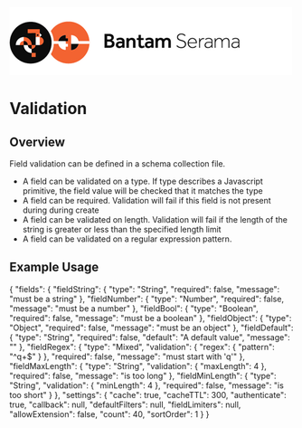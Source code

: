 ![Serama](../serama.png)

# Validation

## Overview

Field validation can be defined in a schema collection file.

* A field can be validated on a type. If type describes a Javascript primitive, the field value will be checked that it matches the type
* A field can be required. Validation will fail if this field is not present during during create
* A field can be validated on length. Validation will fail if the length of the string is greater or less than the specified length limit
* A field can be validated on a regular expression pattern.

## Example Usage

{
    "fields": {
        "fieldString": {
            "type": "String",
            "required": false,
            "message": "must be a string"
        },
        "fieldNumber": {
            "type": "Number",
            "required": false,
            "message": "must be a number"
        },
        "fieldBool": {
            "type": "Boolean",
            "required": false,
            "message": "must be a boolean"
        },
        "fieldObject": {
            "type": "Object",
            "required": false,
            "message": "must be an object"
        },
        "fieldDefault": {
            "type": "String",
            "required": false,
            "default": "A default value",
            "message": ""
        },
        "fieldRegex": {
            "type": "Mixed",
            "validation": {
                "regex": {
                  "pattern": "^q+$"
                }
            },
            "required": false,
            "message": "must start with 'q'"
        },
        "fieldMaxLength": {
            "type": "String",
            "validation": {
              "maxLength": 4
            },
            "required": false,
            "message": "is too long"
        },
        "fieldMinLength": {
            "type": "String",
            "validation": {
              "minLength": 4
            },
            "required": false,
            "message": "is too short"
        }
    },
    "settings": {
        "cache": true,
        "cacheTTL": 300,
        "authenticate": true,
        "callback": null,
        "defaultFilters": null,
        "fieldLimiters": null,
        "allowExtension": false,
        "count": 40,
        "sortOrder": 1
    }
}
